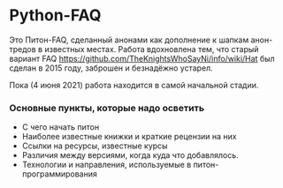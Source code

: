 # Python-FAQ
Это Питон-FAQ, сделанный анонами как дополнение к шапкам анон-тредов в известных местах. 
Работа вдохновлена тем, что старый вариант FAQ https://github.com/TheKnightsWhoSayNi/info/wiki/Hat 
был сделан в 2015 году, заброшен и безнадёжно устарел.

Пока (4 июня 2021) работа находится в самой начальной стадии. 

### Основные пункты, которые надо осветить
* С чего начать питон
* Наиболее известные книжки и краткие рецензии на них
* Ссылки на ресурсы, известные курсы
* Различия между версиями, когда куда что добавлялось. 
* Технологии и направления, используемые в питон-программирования
